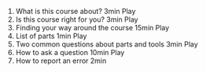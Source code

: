 1. What is this course about?
   3min
   Play
2. Is this course right for you?
   3min
   Play
3. Finding your way around the course
   15min
   Play
4. List of parts
   1min
   Play
5. Two common questions about parts and tools
   3min
   Play
6. How to ask a question
   10min
   Play
7. How to report an error
   2min

